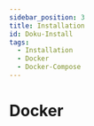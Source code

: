 ```yaml
---
sidebar_position: 3
title: Installation
id: Doku-Install
tags:
  - Installation
  - Docker
  - Docker-Compose
---
```


# Docker
